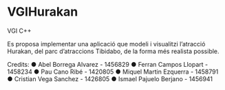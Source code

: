 # VGIHurakan
VGI C++

Es proposa implementar una aplicació que modeli i visualitzi l’atracció Hurakan, del parc d’atraccions
Tibidabo, de la forma més realista possible.

Credits:
● Abel Borrega Alvarez - 1456829
● Ferran Campos Llopart - 1458234
● Pau Cano Ribé - 1420805
● Miquel Martin Ezquerra - 1458791
● Cristian Vega Sanchez - 1426805
● Ismael Pajuelo Berjano - 1456941
